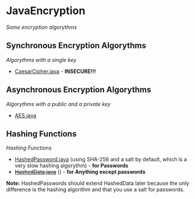# JavaEncryption
_Some encryption algorythms_

## Synchronous Encryption Algorythms
_Algorythms with a single key_

- [CaesarCipher.java](./CaesarCipher.java) - **INSECURE!!!**

## Asynchronous Encryption Algorythms
_Algorythms with a public and a private key_

- [AES.java](./AES.java)

## Hashing Functions
_Hashing Functions_

- [HashedPassword.java](./HashedPassword.java) (using SHA-256 and a salt by default, which is a very slow hashing algorythm) - **for Passwords**
- ~~[HashedData.java](./HashedData.java)~~ () - **for Anything except passwords**

**Note:** HashedPasswords should extend HashedData later because the only difference is the hashing algorithm and that you use a salt for passwords.

